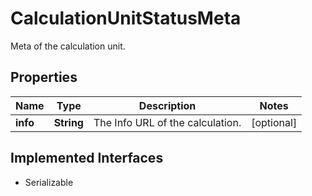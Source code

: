 

# CalculationUnitStatusMeta

Meta of the calculation unit.

## Properties

Name | Type | Description | Notes
------------ | ------------- | ------------- | -------------
**info** | **String** | The Info URL of the calculation. |  [optional]


## Implemented Interfaces

* Serializable


